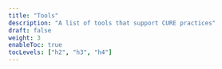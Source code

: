 ```yaml
---
title: "Tools"
description: "A list of tools that support CURE practices"
draft: false
weight: 3
enableToc: true
tocLevels: ["h2", "h3", "h4"]
---
```

